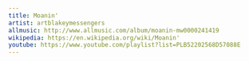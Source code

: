 ```yaml
---
title: Moanin'
artist: artblakeymessengers
allmusic: http://www.allmusic.com/album/moanin-mw0000241419
wikipedia: https://en.wikipedia.org/wiki/Moanin'
youtube: https://www.youtube.com/playlist?list=PLB52202568D57088E
---
```

